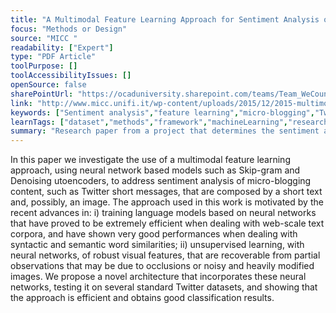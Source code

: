 ```yaml
---
title: "A Multimodal Feature Learning Approach for Sentiment Analysis of Social Network Multimedia"
focus: "Methods or Design"
source: "MICC "
readability: ["Expert"]
type: "PDF Article"
toolPurpose: []
toolAccessibilityIssues: []
openSource: false
sharePointUrl: "https://ocaduniversity.sharepoint.com/teams/Team_WeCount/Shared%20Documents/Resources%20and%20Tools/Literature%20(curated)/A%20Multimodal%20Feature%20Learning%20Approach%20for%20Sentiment%20Analysis.pdf"
link: "http://www.micc.unifi.it/wp-content/uploads/2015/12/2015-multimodal-feature-learning.pdf"
keywords: ["Sentiment analysis","feature learning","micro-blogging","Twitter"]
learnTags: ["dataset","methods","framework","machineLearning","researchCentre"]
summary: "Research paper from a project that determines the sentiment analysis of Twitter data sets using a multimodal feature learning approach. "
---
```

In this paper we investigate the use of a multimodal feature learning approach, using neural network based models such as Skip-gram and Denoising utoencoders, to address sentiment analysis of micro-blogging content, such as Twitter short messages, that are composed by a short text and, possibly, an image.
The approach used in this work is motivated by the recent advances in: i) training language models based on neural networks that have proved to be extremely efficient when dealing with web-scale text corpora, and have shown very good performances when dealing with syntactic and semantic word similarities; ii) unsupervised learning, with neural networks, of robust visual features, that are recoverable from partial observations that may be due to occlusions or noisy and heavily modified images.
We propose a novel architecture that incorporates these neural networks, testing it on several standard Twitter datasets, and showing that the approach is efficient and obtains good classification results.
